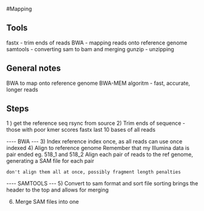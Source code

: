 #Mapping
 
## Tools
fastx - trim ends of reads
BWA - mapping reads onto reference genome
samtools - converting sam to bam and merging
gunzip - unzipping 

## General notes
BWA to map onto reference genome
	BWA-MEM algoritm - fast, accurate, longer reads


## Steps
1 ) get the reference seq
	rsync from source
2) Trim ends of sequence - those with poor kmer scores
	fastx last 10 bases of all reads

---- BWA ---
3) Index  reference index 
	once, as all reads can use once indexed
4) Align to reference genome
	Remember that my Illumina data is pair ended eg. 518_1 and 518_2
	Align each pair of reads to the ref genome, generating a SAM file for each pair

	don't align them all at once, possibly fragment length penalties

---- SAMTOOLS ---
5) Convert to sam format and sort file
sorting brings the header to the top and allows for merging

6) Merge SAM files into one




